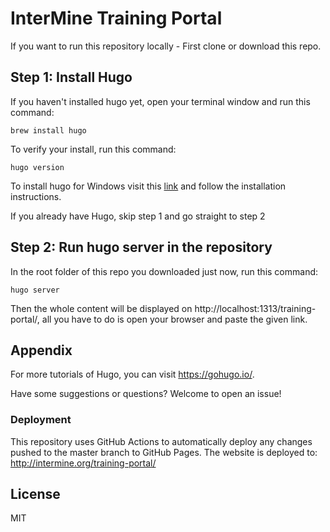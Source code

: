 InterMine Training Portal
===

If you want to run this repository locally - First clone or download this repo.

## Step 1: Install Hugo

If you haven't installed hugo yet, open your terminal window and run this command:

```
brew install hugo
```
To verify your install, run this command:

```
hugo version
```
To install hugo for Windows visit this [link](https://gohugo.io/getting-started/installing) and follow the installation instructions.

If you already have Hugo, skip step 1 and go straight to step 2



## Step 2: Run hugo server in the repository

In the root folder of this repo you downloaded just now, run this command:

```
hugo server
```
Then the whole content will be displayed on http://localhost:1313/training-portal/, all you have to do is open your browser and paste the given link.

## Appendix 

For more tutorials of Hugo, you can visit https://gohugo.io/.

Have some suggestions or questions? Welcome to open an issue!

### Deployment

This repository uses GitHub Actions to automatically deploy any changes pushed to the master branch to GitHub Pages. The website is deployed to: http://intermine.org/training-portal/

## License

MIT
